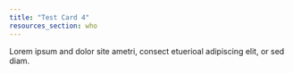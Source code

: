 ```yaml
---
title: "Test Card 4"
resources_section: who
---
```


Lorem ipsum and dolor site ametri, consect etuerioal adipiscing elit, or sed diam.
